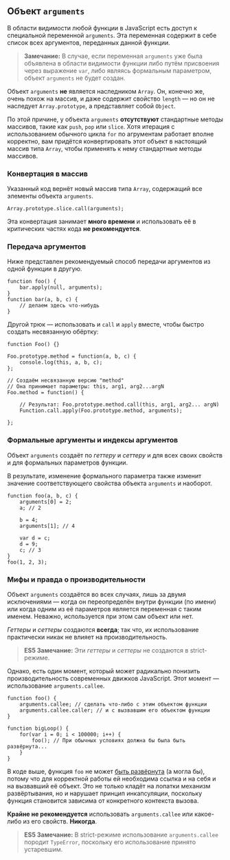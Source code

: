 ## Объект `arguments`

В области видимости любой функции в JavaScript есть доступ к специальной переменной `arguments`. Эта переменная содержит в себе список всех аргументов, переданных данной функции.

> **Замечание:** В случае, если переменная `arguments` уже была объявлена в области видимости функции либо путём присвоения через выражение `var`, либо являясь формальным параметром, объект `arguments` не будет создан.

Объект `arguments` **не** является наследником `Array`. Он, конечно же, очень похож на массив, и даже содержит свойство `length` — но он не наследует `Array.prototype`, а представляет собой `Object`.

По этой причине, у объекта `arguments` **отсутствуют** стандартные методы массивов, такие как `push`, `pop` или `slice`. Хотя итерация с использованием обычного цикла `for` по агрументам работает вполне корректно, вам придётся конвертировать этот объект в настоящий массив типа `Array`, чтобы применять к нему стандартные методы массивов.

### Конвертация в массив

Указанный код вернёт новый массив типа `Array`, содержащий все элементы объекта `arguments`.

    Array.prototype.slice.call(arguments);

Эта конвертация занимает **много времени** и использовать её в критических частях кода **не рекомендуется**.

### Передача аргументов

Ниже представлен рекомендуемый способ передачи аргументов из одной функции в другую.

    function foo() {
        bar.apply(null, arguments);
    }
    function bar(a, b, c) {
        // делаем здесь что-нибудь
    }

Другой трюк — использовать и `call` и `apply` вместе, чтобы быстро создать несвязанную обёртку:

    function Foo() {}

    Foo.prototype.method = function(a, b, c) {
        console.log(this, a, b, c);
    };

    // Создаём несвязанную версию "method"
    // Она принимает параметры: this, arg1, arg2...argN
    Foo.method = function() {

        // Результат: Foo.prototype.method.call(this, arg1, arg2... argN)
        Function.call.apply(Foo.prototype.method, arguments);

    };


### Формальные аргументы и индексы аргументов

Объект `arguments` создаёт по *геттеру* и *сеттеру* и для всех своих свойств и для формальных параметров функции.

В результате, изменение формального параметра также изменит значение соответствующего свойства объекта `arguments` и наоборот.

    function foo(a, b, c) {
        arguments[0] = 2;
        a; // 2

        b = 4;
        arguments[1]; // 4

        var d = c;
        d = 9;
        c; // 3
    }
    foo(1, 2, 3);

### Мифы и правда о производительности

Объект `arguments` создаётся во всех случаях, лишь за двумя исключениями — когда он переопределён внутри функции (по имени) или когда одним из её параметров является переменная с таким именем. Неважно, используется при этом сам объект или нет.

*Геттеры* и *сеттеры* создаются **всегда**; так что, их использование практически никак не влияет на производительность.

> **ES5 Замечание:** Эти *геттеры* и *сеттеры* не создаются в strict-режиме.

Однако, есть один момент, который может радикально понизить производительность современных движков JavaScript. Этот момент — использование `arguments.callee`.

    function foo() {
        arguments.callee; // сделать что-либо с этим объектом функции
        arguments.callee.caller; // и с вызвавшим его объектом функции
    }

    function bigLoop() {
        for(var i = 0; i < 100000; i++) {
            foo(); // При обычных условиях должна бы была быть развёрнута...
        }
    }

В коде выше, функция `foo` не может [быть развёрнута][1] (а могла бы), потому что для корректной работы ей необходима ссылка и на себя и на вызвавший её объект. Это не только кладёт на лопатки механизм развёртывания, но и нарушает принцип инкапсуляции, поскольку функция становится зависима от конкретного контекста вызова.

**Крайне не рекомендуется** использовать `arguments.callee` или какое-либо из его свойств. **Никогда**.

> **ES5 Замечание:** В strict-режиме использование `arguments.callee` породит `TypeError`, поскольку его использование принято устаревшим.

[1]: http://en.wikipedia.org/wiki/Inlining

